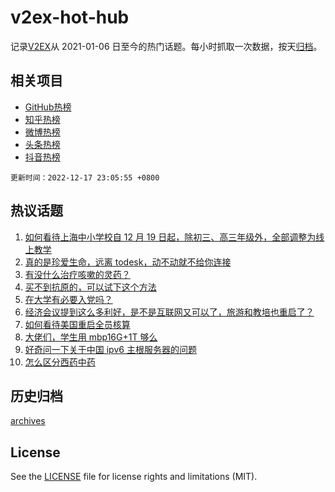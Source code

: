 # v2ex-hot-hub

 记录[V2EX](https://www.v2ex.com/)从 2021-01-06 日至今的热门话题。每小时抓取一次数据，按天[归档](archives)。
 
 ## 相关项目

- [GitHub热榜](https://github.com/lonnyzhang423/github-hot-hub)
- [知乎热榜](https://github.com/lonnyzhang423/zhihu-hot-hub)
- [微博热榜](https://github.com/lonnyzhang423/weibo-hot-hub)
- [头条热榜](https://github.com/lonnyzhang423/toutiao-hot-hub)
- [抖音热榜](https://github.com/lonnyzhang423/douyin-hot-hub)


 `更新时间：2022-12-17 23:05:55 +0800`

## 热议话题

1. [如何看待上海中小学校自 12 月 19 日起，除初三、高三年级外，全部调整为线上教学](https://www.v2ex.com/t/903116)
1. [真的是珍爱生命，远离 todesk，动不动就不给你连接](https://www.v2ex.com/t/903102)
1. [有没什么治疗咳嗽的灵药？](https://www.v2ex.com/t/903094)
1. [买不到抗原的，可以试下这个方法](https://www.v2ex.com/t/903079)
1. [在大学有必要入党吗？](https://www.v2ex.com/t/903183)
1. [经济会议提到这么多利好，是不是互联网又可以了，旅游和教培也重启了？](https://www.v2ex.com/t/903156)
1. [如何看待美国重启全员核算](https://www.v2ex.com/t/903135)
1. [大佬们，学生用 mbp16G+1T 够么](https://www.v2ex.com/t/903157)
1. [好奇问一下关于中国 ipv6 主根服务器的问题](https://www.v2ex.com/t/903132)
1. [怎么区分西药中药](https://www.v2ex.com/t/903098)

## 历史归档

[archives](archives)

## License

See the [LICENSE](LICENSE) file for license rights and limitations (MIT).
